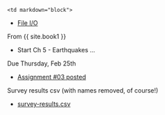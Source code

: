 	<td markdown="block">
* [File I/O](slides/07/files.html)
</td>
	<td markdown="block">
From {{ site.book1 }}

* Start Ch 5 - Earthquakes ...
</td>
	<td markdown="block">
Due Thursday, Feb 25th 

* [Assignment #03 posted](assignments/hw03.html)

Survey results csv (with names removed, of course!)

* [survey-results.csv](resources/txt/survey-results.csv)
</td>
